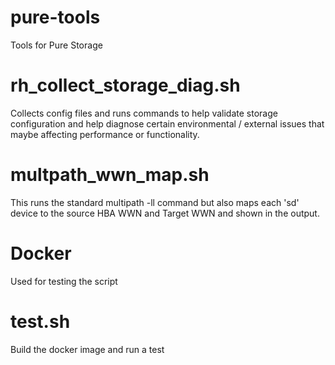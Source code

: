 # pure-tools
Tools for Pure Storage

# rh_collect_storage_diag.sh
Collects config files and runs commands to help validate storage configuration and help diagnose certain environmental / external issues that maybe affecting performance or functionality.

# multpath_wwn_map.sh
This runs the standard multipath -ll command but also maps each 'sd' device to the source HBA WWN and Target WWN and shown in the output.

# Docker
Used for testing the script

# test.sh
Build the docker image and run a test
